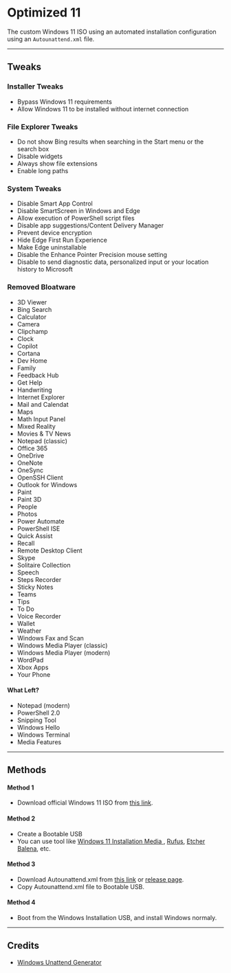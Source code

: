 # Optimized 11

The custom Windows 11 ISO using an automated installation configuration using an `Autounattend.xml` file.

---

## Tweaks
### Installer Tweaks
- Bypass Windows 11 requirements
- Allow Windows 11 to be installed without internet connection

### File Explorer Tweaks
- Do not show Bing results when searching in the Start menu or the search box
- Disable widgets
- Always show file extensions
- Enable long paths

### System Tweaks
- Disable Smart App Control
- Disable SmartScreen in Windows and Edge
- Allow execution of PowerShell script files
- Disable app suggestions/Content Delivery Manager
- Prevent device encryption
- Hide Edge First Run Experience
- Make Edge uninstallable
- Disable the Enhance Pointer Precision mouse setting
- Disable to send diagnostic data, personalized input or your location history to Microsoft

### Removed Bloatware
- 3D Viewer
- Bing Search
- Calculator
- Camera
- Clipchamp
- Clock
- Copilot
- Cortana
- Dev Home
- Family
- Feedback Hub
- Get Help
- Handwriting
- Internet Explorer
- Mail and Calendat
- Maps
- Math Input Panel 
- Mixed Reality
- Movies & TV  News
- Notepad (classic)
- Office 365
- OneDrive
- OneNote
- OneSync
- OpenSSH Client
- Outlook for Windows
- Paint
- Paint 3D
- People
- Photos
- Power Automate
- PowerShell ISE
- Quick Assist
- Recall
- Remote Desktop Client
- Skype
- Solitaire Collection
- Speech
- Steps Recorder
- Sticky Notes
- Teams
- Tips
- To Do
- Voice Recorder
- Wallet
- Weather
- Windows Fax and Scan
- Windows Media Player (classic)
- Windows Media Player (modern)
- WordPad
- Xbox Apps
- Your Phone
#### What Left?
- Notepad (modern)
- PowerShell 2.0
- Snipping Tool
- Windows Hello
- Windows Terminal
- Media Features

---

## Methods
#### Method 1
- Download official Windows 11 ISO from [this link](https://www.microsoft.com/windows/windows-11).
#### Method 2
- Create a Bootable USB
- You can use tool like [Windows 11 Installation Media
](https://go.microsoft.com/fwlink/?linkid=2156295), [Rufus](https://rufus.ie/), [Etcher Balena](https://etcher.balena.io/), etc.
#### Method 3
- Download Autounattend.xml from [this link](https://schneegans.de/windows/unattend-generator/?LanguageMode=Interactive&ProcessorArchitecture=amd64&BypassRequirementsCheck=true&BypassNetworkCheck=true&UseConfigurationSet=true&ComputerNameMode=Random&CompactOsMode=Default&TimeZoneMode=Implicit&PartitionMode=Interactive&WindowsEditionMode=Unattended&WindowsEdition=pro&UserAccountMode=InteractiveLocal&PasswordExpirationMode=Unlimited&LockoutMode=Default&HideFiles=HiddenSystem&TaskbarSearch=Box&ShowFileExtensions=true&DisableWidgets=true&DisableBingResults=true&DisableSac=true&DisableSmartScreen=true&EnableLongPaths=true&AllowPowerShellScripts=true&DisableAppSuggestions=true&PreventDeviceEncryption=true&HideEdgeFre=true&MakeEdgeUninstallable=true&DisablePointerPrecision=true&WifiMode=Interactive&ExpressSettings=DisableAll&KeysMode=Skip&ColorMode=Default&WallpaperMode=Default&Remove3DViewer=true&RemoveBingSearch=true&RemoveCalculator=true&RemoveCamera=true&RemoveClipchamp=true&RemoveClock=true&RemoveCopilot=true&RemoveCortana=true&RemoveDevHome=true&RemoveFamily=true&RemoveFeedbackHub=true&RemoveGetHelp=true&RemoveHandwriting=true&RemoveInternetExplorer=true&RemoveMailCalendar=true&RemoveMaps=true&RemoveMathInputPanel=true&RemoveMixedReality=true&RemoveZuneVideo=true&RemoveNews=true&RemoveNotepadClassic=true&RemoveOffice365=true&RemoveOneDrive=true&RemoveOneNote=true&RemoveOneSync=true&RemoveOpenSSHClient=true&RemoveOutlook=true&RemovePaint=true&RemovePaint3D=true&RemovePeople=true&RemovePhotos=true&RemovePowerAutomate=true&RemovePowerShellISE=true&RemoveQuickAssist=true&RemoveRecall=true&RemoveRdpClient=true&RemoveSkype=true&RemoveSolitaire=true&RemoveSpeech=true&RemoveStepsRecorder=true&RemoveStickyNotes=true&RemoveTeams=true&RemoveGetStarted=true&RemoveToDo=true&RemoveVoiceRecorder=true&RemoveWallet=true&RemoveWeather=true&RemoveFaxAndScan=true&RemoveWindowsMediaPlayer=true&RemoveZuneMusic=true&RemoveWordPad=true&RemoveXboxApps=true&RemoveYourPhone=true&StartTilesMode=Empty&StartPinsMode=Empty&FirstLogonScript1=Get-AppxPackage+-AllUsers+*edge*+%7C+Remove-AppxPackage&FirstLogonScriptType1=Ps1&WdacMode=Skip) or [release page](https://github.com/napasitng/Optimized-11/releases/tag/v1.0.0).
- Copy Autounattend.xml file to Bootable USB.
#### Method 4
- Boot from the Windows Installation USB, and install Windows normaly.

---

## Credits
- [Windows Unattend Generator](https://schneegans.de/windows/unattend-generator/)
